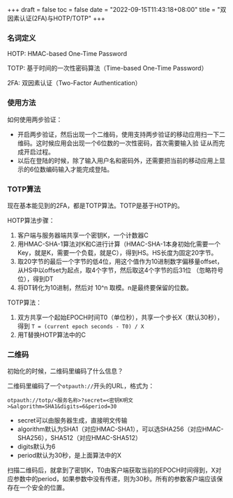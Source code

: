 +++
draft = false
toc = false
date = "2022-09-15T11:43:18+08:00"
title = "双因素认证(2FA)与HOTP/TOTP"
+++

### 名词定义

HOTP: HMAC-based One-Time Password

TOTP: 基于时间的一次性密码算法（Time-based One-Time Password）

2FA: 双因素认证（Two-Factor Authentication）

### 使用方法

如何使用两步验证：
 * 开启两步验证，然后出现一个二维码，使用支持两步验证的移动应用扫一下二维码。这时候应用会出现一个6位数的一次性密码，首次需要输入验
   证从而完成开启过程。
 * 以后在登陆的时候，除了输入用户名和密码外，还需要把当前的移动应用上显示的6位数编码输入才能完成登陆。

### TOTP算法

现在基本能见到的2FA，都是TOTP算法。TOTP是基于HOTP的。

HOTP算法步骤：

  1. 客户端与服务器端共享一个密钥K，一个计数器C
  2. 用HMAC-SHA-1算法对K和C进行计算（HMAC-SHA-1本身初始化需要一个Key，就是K，需要一个负载，就是C），得到HS。HS长度为固定20字节。
  3. 取20字节的最后一个字节的低4位，用这个值作为10进制数字偏移量offset，从HS中以offset为起点，取4个字节，然后取这4个字节的后31位
     （忽略符号位），得到DT
  4. 将DT转化为10进制，然后对 10^n 取模。n是最终要保留的位数。

TOTP算法：

  1. 双方共享一个起始EPOCH时间T0（单位秒），共享一个步长X（默认30秒），得到 `T = (current epoch seconds - T0) / X`
  2. 用T替换HOTP算法中的C

### 二维码

初始化的时候，二维码里编码了什么信息？

二维码里编码了一个`otpauth://`开头的URL，格式为：

```
otpauth://totp/<服务名称>?secret=<密钥K明文>&algorithm=SHA1&digits=6&period=30
```
  * secret可以由服务器生成，直接明文传输
  * algorithm默认为SHA1（对应HMAC-SHA1），可以选SHA256（对应HMAC-SHA256），SHA512（对应HMAC-SHA512）
  * digits默认为6
  * period默认为30秒，是上面算法中的X

扫描二维码后，就拿到了密钥K，T0由客户端获取当前的EPOCH时间得到，X对应参数中的period，如果参数中没有传递，则为30秒。所有的参数客户端应该保存在一个安全的位置。
